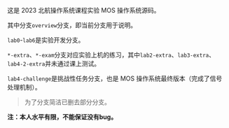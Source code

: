 这是 2023 北航操作系统课程实验 MOS 操作系统源码。



其中分支`overview`分支，即当前分支用于说明。

`lab0`-`lab6`是实验开发分支。

`*-extra`、`*-exam`分支对应实验上机的练习，其中`lab2-extra`、`lab3-extra`、`lab4-2-extra`并未通过课上测试。

`lab4-challenge`是挑战性任务分支，也是 MOS 操作系统最终版本（完成了信号处理机制）。

> 为了分支简洁已删去部分分支。

**注：本人水平有限，不能保证没有bug。**